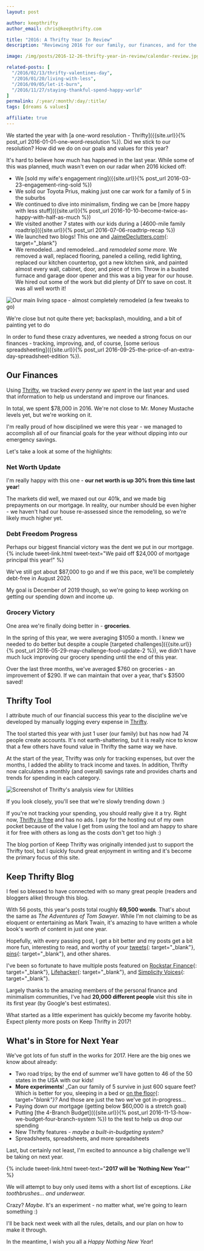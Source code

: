 ```yaml
---
layout: post

author: keepthrifty
author_email: chris@keepthrifty.com

title: "2016: A Thrifty Year In Review"
description: "Reviewing 2016 for our family, our finances, and for the Keep Thrifty blog and Thrifty Tool"

image: /img/posts/2016-12-26-thrifty-year-in-review/calendar-review.jpg

related-posts: [
  "/2016/02/13/thrifty-valentines-day",
  "/2016/01/20/living-with-less",
  "/2016/09/05/let-it-burn",
  "/2016/11/27/staying-thankful-spend-happy-world"
]
permalink: /:year/:month/:day/:title/
tags: [dreams & values]

affiliate: true
---
```


We started the year with [a one-word resolution - Thrifty]({{site.url}}{% post_url 2016-01-01-one-word-resolution %}). Did we stick to our resolution? How did we do on our goals and values for this year?

It's hard to believe how much has happened in the last year. While some of this was planned, much wasn't even on our radar when 2016 kicked off:

- We [sold my wife's engagement ring]({{site.url}}{% post_url 2016-03-23-engagement-ring-sold %})
- We sold our Toyota Prius, making just one car work for a family of 5 in the suburbs
- We continued to dive into minimalism, finding we can be [more happy with less stuff]({{site.url}}{% post_url 2016-10-10-become-twice-as-happy-with-half-as-much %})
- We visited another 7 states with our kids during a [4600-mile family roadtrip]({{site.url}}{% post_url 2016-07-06-roadtrip-recap %})
- We launched two blogs! This one and [JaimeDeclutters.com](http://www.jaimedeclutters.com){: target="_blank"}
- We remodeled...and remodeled...and _remodeled some more_. We removed a wall, replaced flooring, paneled a ceiling, redid lighting, replaced our kitchen countertop, got a new kitchen sink, and painted almost every wall, cabinet, door, and piece of trim. Throw in a busted furnace and garage door opener and this was a big year for our house. We hired out some of the work but did plenty of DIY to save on cost. It was all well worth it!

![Our main living space - almost completely remodeled (a few tweaks to go)]({{site.url}}/img/posts/2016-12-26-thrifty-year-in-review/main-floor.jpg)

<div class="image-caption">We're close but not quite there yet; backsplash, moulding, and a bit of painting yet to do</div>

In order to fund these crazy adventures, we needed a strong focus on our finances - tracking, improving, and, of course, [some serious spreadsheeting]({{site.url}}{% post_url 2016-09-25-the-price-of-an-extra-day-spreadsheet-edition %}).

## Our Finances

Using [Thrifty]({{site.url}}/thrifty), we tracked _every penny we spent_ in the last year and used that information to help us understand and improve our finances.

In total, we spent $78,000 in 2016. We're not close to Mr. Money Mustache levels yet, but we're working on it.

I'm really proud of how disciplined we were this year - we managed to accomplish all of our financial goals for the year without dipping into our emergency savings.

Let's take a look at some of the highlights:

### Net Worth Update

I'm really happy with this one - __our net worth is up 30% from this time last year__!

The markets did well, we maxed out our 401k, and we made big prepayments on our mortgage. In reality, our number should be even higher - we haven't had our house re-assessed since the remodeling, so we're likely much higher yet.

### Debt Freedom Progress

Perhaps our biggest financial victory was the dent we put in our mortgage. {% include tweet-link.html tweet-text="We paid off $24,000 of mortgage principal this year!" %}

We've still got about $87,000 to go and if we this pace, we'll be completely debt-free in August 2020.

My goal is December of 2019 though, so we're going to keep working on getting our spending down and income up.

### Grocery Victory

One area we're finally doing better in - __groceries__.

In the spring of this year, we were averaging $1050 a month. I knew we needed to do better but despite a couple [targeted challenges]({{site.url}}{% post_url 2016-05-29-may-challenge-food-update-2 %}), we didn't have much luck improving our grocery spending until the end of this year.

Over the last three months, we've averaged $760 on groceries - an improvement of $290. If we can maintain that over a year, that's $3500 saved!

## Thrifty Tool

I attribute much of our financial success this year to the discipline we've developed by manually logging every expense in [Thrifty]({{site.url}}/thrifty).

The tool started this year with just 1 user (our family) but has now had 74 people create accounts. It's not earth-shattering, but it is really nice to know that a few others have found value in Thrifty the same way we have.

At the start of the year, Thrifty was only for tracking expenses, but over the months, I added the ability to track income and taxes. In addition, Thrifty now calculates a monthly (and overall) savings rate and provides charts and trends for spending in each category.

![Screenshot of Thrifty's analysis view for Utilities]({{site.url}}/img/posts/2016-12-26-thrifty-year-in-review/thrifty-analysis.jpg)

<div class="image-caption">If you look closely, you'll see that we're slowly trending down :)</div>

If you're not tracking your spending, you should really give it a try. Right now, [Thrifty is free]({{site.url}}/thrifty) and has no ads. I pay for the hosting out of my own pocket because of the value I get from using the tool and am happy to share it for free with others as long as the costs don't get too high :)

The blog portion of Keep Thrifty was originally intended just to support the Thrifty tool, but I quickly found great enjoyment in writing and it's become the primary focus of this site.

## Keep Thrifty Blog

I feel so blessed to have connected with so many great people (readers and bloggers alike) through this blog.

With 56 posts, this year's posts total roughly __69,500 words__. That's about the same as _The Adventures of Tom Sawyer_. While I'm not claiming to be as eloquent or entertaining as Mark Twain, it's amazing to have written a whole book's worth of content in just one year.

Hopefully, with every passing post, I get a bit better and my posts get a bit more fun, interesting to read, and worthy of your [tweets](http://www.twitter.com/keepthrifty){: target="_blank"}, [pins](https://www.pinterest.com/keepthrifty/){: target="_blank"}, and other shares.

I've been so fortunate to have multiple posts featured on [Rockstar Finance](http://www.rockstarfinance.com){: target="_blank"}, [Lifehacker](http://www.lifehacker.com){: target="_blank"}, and [Simplicity Voices](http://www.simplicityvoices.com/){: target="_blank"}.

Largely thanks to the amazing members of the personal finance and minimalism communities, I've had __20,000 different people__ visit this site in its first year (by Google's best estimates).

What started as a little experiment has quickly become my favorite hobby. Expect plenty more posts on Keep Thrifty in 2017!

## What's in Store for Next Year

We've got lots of fun stuff in the works for 2017. Here are the big ones we know about already:

- Two road trips; by the end of summer we'll have gotten to 46 of the 50 states in the USA with our kids!
- __More experiments__! _Can our family of 5 survive in just 600 square feet? Which is better for you, sleeping in a bed or [on the floor](https://www.youtube.com/watch?v=6o6SHcXIbsA){: target="_blank"}?_ And those are just the two we've got in-progress...
- Paying down our mortgage (getting below $60,000 is a stretch goal)
- Putting [the 4-Branch Budget]({{site.url}}{% post_url 2016-11-13-how-we-budget-four-branch-system %}) to the test to help us drop our spending
- New Thrifty features - _maybe a built-in-budgeting system?_
- Spreadsheets, spreadsheets, and more spreadsheets

Last, but certainly not least, I'm excited to announce a big challenge we'll be taking on next year.

{% include tweet-link.html tweet-text="__2017 will be 'Nothing New Year'__" %}

We will attempt to buy only used items with a short list of exceptions. _Like toothbrushes... and underwear._

Crazy? _Maybe_. It's an experiment - no matter what, we're going to learn something :)

I'll be back next week with all the rules, details, and our plan on how to make it through.

In the meantime, I wish you all a _Happy Nothing New Year_!
